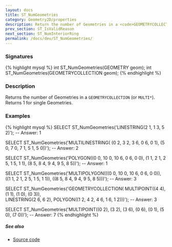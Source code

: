 ```yaml
---
layout: docs
title: ST_NumGeometries
category: Geometry2D/properties
description: Return the number of Geometries in a <code>GEOMETRYCOLLECTION</code>
prev_section: ST_IsValidReason
next_section: ST_NumInteriorRing
permalink: /docs/dev/ST_NumGeometries/
---
```


### Signatures

{% highlight mysql %}
int ST_NumGeometries(GEOMETRY geom);
int ST_NumGeometries(GEOMETRYCOLLECTION geom);
{% endhighlight %}

### Description

Returns the number of Geometries in a `GEOMETRYCOLLECTION` (or
`MULTI*`). Returns 1 for single Geometries.

<!-- This function does not seem to be SFS. Is it SQL-MM? -->

### Examples

{% highlight mysql %}
SELECT ST_NumGeometries('LINESTRING(2 1, 1 3, 5 2)');
-- Answer: 1

SELECT ST_NumGeometries('MULTILINESTRING(
                             (0 2, 3 2, 3 6, 0 6, 0 1), 
                             (5 0, 7 0, 7 1, 5 1, 5 0))');
-- Answer: 2

SELECT ST_NumGeometries('POLYGON((0 0, 10 0, 10 6, 0 6, 0 0), 
                                 (1 1, 2 1, 2 5, 1 5, 1 1), 
                                 (8 5, 8 4, 9 4, 9 5, 8 5))');
-- Answer: 1

SELECT ST_NumGeometries('MULTIPOLYGON(((0 0, 10 0, 10 6, 0 6, 0 0)), 
                                      ((1 1, 2 1, 2 5, 1 5, 1 1)), 
                                      ((8 5, 8 4, 9 4, 9 5, 8 5)))');
-- Answer: 3

SELECT ST_NumGeometries('GEOMETRYCOLLECTION(
                           MULTIPOINT((4 4), (1 1), (1 0), (0 3)),  
                           LINESTRING(2 6, 6 2), 
                           POLYGON((1 2, 4 2, 4 6, 1 6, 1 2)))');
-- Answer: 3

SELECT ST_NumGeometries('MULTIPOINT((0 2), (3 2), (3 6), (0 6), 
                                    (0 1), (5 0), (7 0))');
-- Answer: 7
{% endhighlight %}

##### See also

* <a href="https://github.com/irstv/H2GIS/blob/master/h2spatial/src/main/java/org/h2gis/h2spatial/internal/function/spatial/properties/ST_NumGeometries.java" target="_blank">Source code</a>
